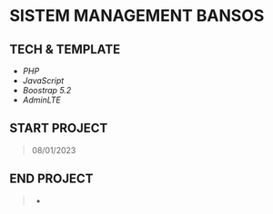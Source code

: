# SISTEM MANAGEMENT BANSOS

## TECH & TEMPLATE
 - *PHP*
 - *JavaScript*
 - *Boostrap 5.2*
 - *AdminLTE*

## START PROJECT
  > 08/01/2023
## END PROJECT
  > -